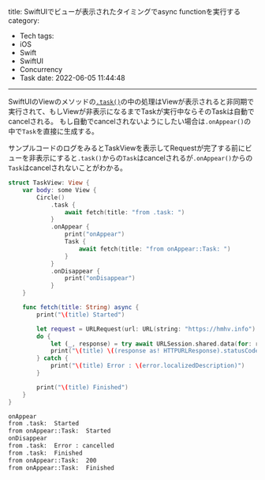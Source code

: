 title: SwiftUIでビューが表示されたタイミングでasync functionを実行する
category:
  - Tech
tags:
  - iOS
  - Swift
  - SwiftUI
  - Concurrency
  - Task
date: 2022-06-05 11:44:48
---
SwiftUIのViewのメソッドの[`.task()`](<https://developer.apple.com/documentation/swiftui/view/task(priority:_:%29>)の中の処理はViewが表示されると非同期で実行されて、もしViewが非表示になるまでTaskが実行中ならそのTaskは自動でcancelされる。
もし自動でcancelされないようにしたい場合は`.onAppear()`の中で`Task`を直接に生成する。

サンプルコードのログをみるとTaskViewを表示してRequestが完了する前にビューを非表示にすると`.task()`からの`Task`はcancelされるが`.onAppear()`からの`Task`はcancelされないことがわかる。

```swift
struct TaskView: View {
    var body: some View {
        Circle()
            .task {
                await fetch(title: "from .task: ")
            }
            .onAppear {
                print("onAppear")
                Task {
                    await fetch(title: "from onAppear::Task: ")
                }
            }
            .onDisappear {
                print("onDisappear")
            }
    }

    func fetch(title: String) async {
        print("\(title) Started")

        let request = URLRequest(url: URL(string: "https://hmhv.info")!, cachePolicy: .reloadIgnoringLocalAndRemoteCacheData)
        do {
            let (_, response) = try await URLSession.shared.data(for: request)
            print("\(title) \((response as! HTTPURLResponse).statusCode)")
        } catch {
            print("\(title) Error : \(error.localizedDescription)")
        }

        print("\(title) Finished")
    }
}
```

```bash
onAppear
from .task:  Started
from onAppear::Task:  Started
onDisappear
from .task:  Error : cancelled
from .task:  Finished
from onAppear::Task:  200
from onAppear::Task:  Finished
```